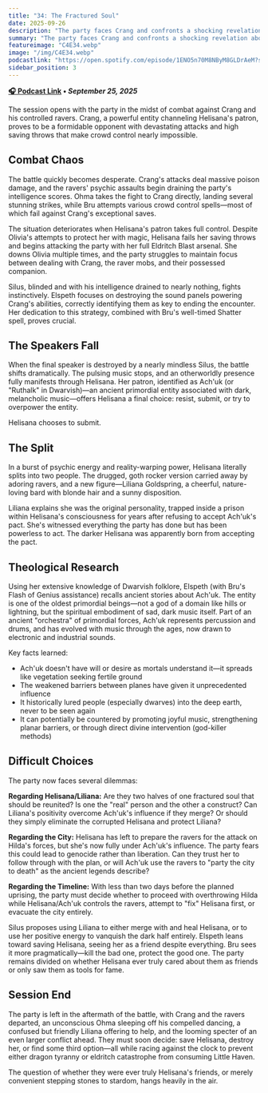```yaml
---
title: "34: The Fractured Soul"
date: 2025-09-26
description: "The party faces Crang and confronts a shocking revelation about Helisana's true nature."
summary: "The party faces Crang and confronts a shocking revelation about Helisana's true nature."
featureimage: "C4E34.webp"
image: "/img/C4E34.webp"
podcastlink: "https://open.spotify.com/episode/1ENO5n70M8NByM8GLDrAeM?si=b7y7paQHS6SLpW_5RVG4bg"
sidebar_position: 3
---
```


**[🎧 Podcast Link](https://open.spotify.com/episode/1ENO5n70M8NByM8GLDrAeM?si=b7y7paQHS6SLpW_5RVG4bg) • *September 25, 2025***

The session opens with the party in the midst of combat against Crang and his controlled ravers. Crang, a powerful entity channeling Helisana's patron, proves to be a formidable opponent with devastating attacks and high saving throws that make crowd control nearly impossible.

## Combat Chaos

The battle quickly becomes desperate. Crang's attacks deal massive poison damage, and the ravers' psychic assaults begin draining the party's intelligence scores. Ohma takes the fight to Crang directly, landing several stunning strikes, while Bru attempts various crowd control spells—most of which fail against Crang's exceptional saves.

The situation deteriorates when Helisana's patron takes full control. Despite Olivia's attempts to protect her with magic, Helisana fails her saving throws and begins attacking the party with her full Eldritch Blast arsenal. She downs Olivia multiple times, and the party struggles to maintain focus between dealing with Crang, the raver mobs, and their possessed companion.

Silus, blinded and with his intelligence drained to nearly nothing, fights instinctively. Elspeth focuses on destroying the sound panels powering Crang's abilities, correctly identifying them as key to ending the encounter. Her dedication to this strategy, combined with Bru's well-timed Shatter spell, proves crucial.

## The Speakers Fall

When the final speaker is destroyed by a nearly mindless Silus, the battle shifts dramatically. The pulsing music stops, and an otherworldly presence fully manifests through Helisana. Her patron, identified as Ach'uk (or "Ruthalk" in Dwarvish)—an ancient primordial entity associated with dark, melancholic music—offers Helisana a final choice: resist, submit, or try to overpower the entity.

Helisana chooses to submit.

## The Split

In a burst of psychic energy and reality-warping power, Helisana literally splits into two people. The drugged, goth rocker version carried away by adoring ravers, and a new figure—Liliana Goldspring, a cheerful, nature-loving bard with blonde hair and a sunny disposition.

Liliana explains she was the original personality, trapped inside a prison within Helisana's consciousness for years after refusing to accept Ach'uk's pact. She's witnessed everything the party has done but has been powerless to act. The darker Helisana was apparently born from accepting the pact.

## Theological Research

Using her extensive knowledge of Dwarvish folklore, Elspeth (with Bru's Flash of Genius assistance) recalls ancient stories about Ach'uk. The entity is one of the oldest primordial beings—not a god of a domain like hills or lightning, but the spiritual embodiment of sad, dark music itself. Part of an ancient "orchestra" of primordial forces, Ach'uk represents percussion and drums, and has evolved with music through the ages, now drawn to electronic and industrial sounds.

Key facts learned:
- Ach'uk doesn't have will or desire as mortals understand it—it spreads like vegetation seeking fertile ground
- The weakened barriers between planes have given it unprecedented influence
- It historically lured people (especially dwarves) into the deep earth, never to be seen again
- It can potentially be countered by promoting joyful music, strengthening planar barriers, or through direct divine intervention (god-killer methods)

## Difficult Choices

The party now faces several dilemmas:

**Regarding Helisana/Liliana:** Are they two halves of one fractured soul that should be reunited? Is one the "real" person and the other a construct? Can Liliana's positivity overcome Ach'uk's influence if they merge? Or should they simply eliminate the corrupted Helisana and protect Liliana?

**Regarding the City:** Helisana has left to prepare the ravers for the attack on Hilda's forces, but she's now fully under Ach'uk's influence. The party fears this could lead to genocide rather than liberation. Can they trust her to follow through with the plan, or will Ach'uk use the ravers to "party the city to death" as the ancient legends describe?

**Regarding the Timeline:** With less than two days before the planned uprising, the party must decide whether to proceed with overthrowing Hilda while Helisana/Ach'uk controls the ravers, attempt to "fix" Helisana first, or evacuate the city entirely.

Silus proposes using Liliana to either merge with and heal Helisana, or to use her positive energy to vanquish the dark half entirely. Elspeth leans toward saving Helisana, seeing her as a friend despite everything. Bru sees it more pragmatically—kill the bad one, protect the good one. The party remains divided on whether Helisana ever truly cared about them as friends or only saw them as tools for fame.

## Session End

The party is left in the aftermath of the battle, with Crang and the ravers departed, an unconscious Ohma sleeping off his compelled dancing, a confused but friendly Liliana offering to help, and the looming specter of an even larger conflict ahead. They must soon decide: save Helisana, destroy her, or find some third option—all while racing against the clock to prevent either dragon tyranny or eldritch catastrophe from consuming Little Haven.

The question of whether they were ever truly Helisana's friends, or merely convenient stepping stones to stardom, hangs heavily in the air.